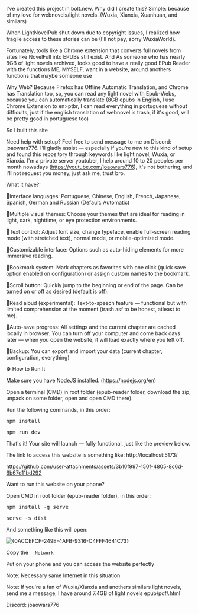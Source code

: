 I've created this project in bolt.new.
Why did I create this? Simple: because of my love for webnovels/light novels. (Wuxia, Xianxia, Xuanhuan, and similars)

When LightNovelPub shut down due to copyright issues, I realized how fragile access to these stories can be (I'll not pay, sorry WuxiaWorld).

Fortunately, tools like a Chrome extension that converts full novels from sites like NovelFull into EPUBs still exist.
And As someone who has nearly 8GB of light novels archived, looks good to have a really good EPub Reader with the functions ME, MYSELF, want in a website, around anothers functions that maybe someone use

Why Web? Because Firefox has Offline Automatic Translation, and Chrome has Translation too, so, you can read any light novel with Epub-Webs, because you can automatically translate (8GB epubs in English, I use Chrome Extension to en>ptbr, I can read everything in portuguese without difficults, just if the english translation of webnovel is trash, if it's good, will be pretty good in portuguese too)

So I built this site

Need help with setup? Feel free to send message to me on Discord: joaowars776. I’ll gladly assist — especially if you’re new to this kind of setup and found this repository through keywords like light novel, Wuxia, or Xianxia. I'm a private server youtuber, I help around 10 to 20 peoples per month nowadays (https://youtube.com/joaowars776), it's not bothering, and I'll not request you money, just ask me, trust bro.

What it have?:

🔹Interface languages: Portuguese, Chinese, English, French, Japanese, Spanish, German and Russian (Default: Automatic)

🔹Multiple visual themes: Choose your themes that are ideal for reading in light, dark, nighttime, or eye protection environments.

🔹Text control: Adjust font size, change typeface, enable full-screen reading mode (with stretched text), normal mode, or mobile-optimized mode.

🔹Customizable interface: Options such as auto-hiding elements for more immersive reading.

🔹Bookmark system: Mark chapters as favorites with one click (quick save option enabled on configuration) or assign custom names to the bookmark.

🔹Scroll button: Quickly jump to the beginning or end of the page. Can be turned on or off as desired (default is off).

🔹Read aloud (experimental): Text-to-speech feature — functional but with limited comprehension at the moment (trash asf to be honest, atleast to me).

🔹Auto-save progress: All settings and the current chapter are cached locally in browser. You can turn off your computer and come back days later — when you open the website, it will load exactly where you left off.

🔹Backup: You can export and import your data (current chapter, configuration, everything)

⚙️ How to Run It

Make sure you have NodeJS installed. (https://nodejs.org/en)

Open a terminal (CMD) in root folder (epub-reader folder, download the zip, unpack on some folder, open and open CMD there).

Run the following commands, in this order:

<pre>npm install</pre>
<pre>npm run dev</pre>

That's it! Your site will launch — fully functional, just like the preview below.

The link to access this website is something like: http://localhost:5173/

https://github.com/user-attachments/assets/3b10f997-150f-4805-8c6d-6b67d11bd292

Want to run this website on your phone?

Open CMD in root folder (epub-reader folder), in this order:

<pre>npm install -g serve</pre>
<pre>serve -s dist</pre>

And something like this will open:

![{0ACCEFCF-249E-4AFB-9316-C4FFF4641C73}](https://github.com/user-attachments/assets/81bd814e-d28d-4a44-b7e6-da5eea06914a)

Copy the ```- Network```

Put on your phone and you can access the website perfectly

Note: Necessary same Internet in this situation

Note: If you're a fan of Wuxia/Xianxia and anothers similars light novels, send me a message, I have around 7.4GB of light novels epub/pdf/.html

Discord: joaowars776
